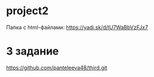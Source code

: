 # project2
Папка с html-файлами:
https://yadi.sk/d/IU7WaBbVzFJx7
# 3 задание
https://github.com/panteleeva48/third.git
